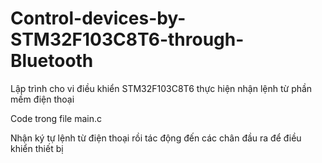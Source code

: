 # Control-devices-by-STM32F103C8T6-through-Bluetooth

Lập trình cho vi điều khiển STM32F103C8T6 thực hiện nhận lệnh từ phần mềm điện thoại

Code trong file main.c

Nhận ký tự lệnh từ điện thoại rồi tác động đến các chân đầu ra để điều khiển thiết bị

